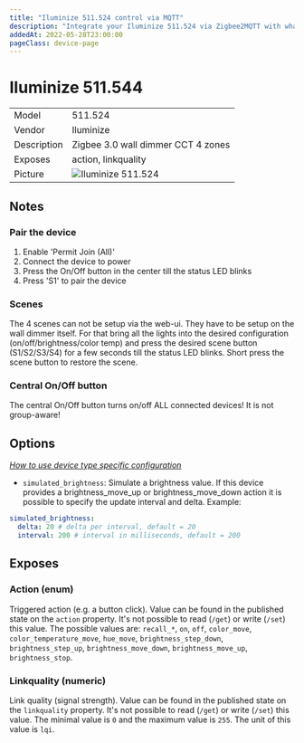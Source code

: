 ```yaml
---
title: "Iluminize 511.524 control via MQTT"
description: "Integrate your Iluminize 511.524 via Zigbee2MQTT with whatever smart home infrastructure you are using without the vendor's bridge or gateway."
addedAt: 2022-05-28T23:00:00
pageClass: device-page
---
```


<!-- !!!! -->
<!-- ATTENTION: This file is auto-generated through docgen! -->
<!-- You can only edit the "Notes"-Section between the two comment lines "Notes BEGIN" and "Notes END". -->
<!-- Do not use h1 or h2 heading within "## Notes"-Section. -->
<!-- !!!! -->

# Iluminize 511.544

|     |     |
|-----|-----|
| Model | 511.524  |
| Vendor  | Iluminize  |
| Description | Zigbee 3.0 wall dimmer CCT 4 zones |
| Exposes | action, linkquality |
| Picture | ![Iluminize 511.524](https://www.zigbee2mqtt.io/images/devices/511.524.jpg) |


<!-- Notes BEGIN: You can edit here. Add "## Notes" headline if not already present. -->

## Notes

### Pair the device

1. Enable 'Permit Join (All)'
2. Connect the device to power
3. Press the On/Off button in the center till the status LED blinks
4. Press 'S1' to pair the device

### Scenes

The 4 scenes can not be setup via the web-ui. They have to be setup on the wall dimmer itself.
For that bring all the lights into the desired configuration (on/off/brightness/color temp) and press the desired scene button (S1/S2/S3/S4) for a few seconds till the status LED blinks.
Short press the scene button to restore the scene.

### Central On/Off button

The central On/Off button turns on/off ALL connected devices! It is not group-aware!

<!-- Notes END: Do not edit below this line -->


## Options
*[How to use device type specific configuration](../guide/configuration/devices-groups.md#specific-device-options)*

* `simulated_brightness`: Simulate a brightness value. If this device provides a brightness_move_up or brightness_move_down action it is possible to specify the update interval and delta. Example:
```yaml
simulated_brightness:
  delta: 20 # delta per interval, default = 20
  interval: 200 # interval in milliseconds, default = 200
```


## Exposes

### Action (enum)
Triggered action (e.g. a button click).
Value can be found in the published state on the `action` property.
It's not possible to read (`/get`) or write (`/set`) this value.
The possible values are: `recall_*`, `on`, `off`, `color_move`, `color_temperature_move`, `hue_move`, `brightness_step_down`, `brightness_step_up`, `brightness_move_down`, `brightness_move_up`, `brightness_stop`.

### Linkquality (numeric)
Link quality (signal strength).
Value can be found in the published state on the `linkquality` property.
It's not possible to read (`/get`) or write (`/set`) this value.
The minimal value is `0` and the maximum value is `255`.
The unit of this value is `lqi`.
